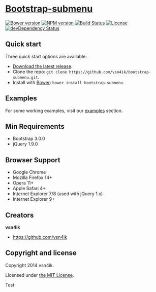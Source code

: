 # [Bootstrap-submenu](http://vsn4ik.github.io/bootstrap-submenu)

[![Bower version](https://badge.fury.io/bo/bootstrap-submenu.svg)](http://badge.fury.io/bo/bootstrap-submenu)
[![NPM version](https://badge.fury.io/js/bootstrap-submenu.svg)](http://badge.fury.io/js/bootstrap-submenu)
[![Build Status](https://travis-ci.org/vsn4ik/bootstrap-submenu.svg)](https://travis-ci.org/vsn4ik/bootstrap-submenu)
[![License](https://img.shields.io/badge/license-MIT-brightgreen.svg)](LICENSE)
[![devDependency Status](https://david-dm.org/vsn4ik/bootstrap-submenu/dev-status.svg)](https://david-dm.org/vsn4ik/bootstrap-submenu#info=devDependencies)


## Quick start

Three quick start options are available:

- [Download the latest release](https://github.com/vsn4ik/bootstrap-submenu/zipball/master "Download Bootstrap-submenu").
- Clone the repo: `git clone https://github.com/vsn4ik/bootstrap-submenu.git`.
- Install with [Bower](http://bower.io): `bower install bootstrap-submenu`.


## Examples

For some working examples, visit our [examples](http://vsn4ik.github.io/bootstrap-submenu/#examples) section.


## Min Requirements

- Bootstrap 3.0.0
- jQuery 1.9.0


## Browser Support

- Google Chrome
- Mozilla Firefox 14+
- Opera 11+
- Apple Safari 4+
- Internet Explorer 7/8 (used with jQuery 1.x)
- Internet Explorer 9+


## Creators

**vsn4ik**

- <https://github.com/vsn4ik>


## Copyright and license

Copyright 2014 vsn4ik.

Licensed under [the MIT License](LICENSE).

Test

